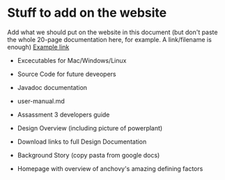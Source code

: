 # Stuff to add on the website

Add what we should put on the website in this document (but don't paste the whole 20-page documentation here, for example. A link/filename is enough)
 [Example link](www.google.com)

* Excecutables for Mac/Windows/Linux

* Source Code for future deveopers 

* Javadoc documentation

* user-manual.md

* Assassment 3 developers guide

* Design Overview (including picture of powerplant)

* Download links to full Design Documentation

* Background Story (copy pasta from google docs)

* Homepage with overview of anchovy's amazing defining factors
